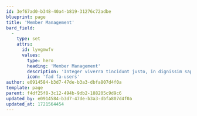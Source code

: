 ```yaml
---
id: 3ef67ad0-b348-40a4-b819-31276c72adbe
blueprint: page
title: 'Member Management'
bard_field:
  -
    type: set
    attrs:
      id: lyvgmwfv
      values:
        type: hero
        heading: 'Member Management'
        description: 'Integer viverra tincidunt justo, in dignissim sapien vulputate at. Praesent dictum, risus sit amet tristique fringilla, nulla lorem commodo justo, nec malesuada nibh elit id sem.'
        icon: 'fad fa-users'
author: e0914584-b3d7-47de-b3a3-dbfa807d4f0a
template: page
parent: f4df25f8-3c12-494b-9db2-188205c9d9c6
updated_by: e0914584-b3d7-47de-b3a3-dbfa807d4f0a
updated_at: 1721564454
---
```

